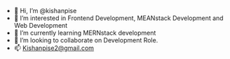 - 👋 Hi, I’m @kishanpise
- 👀 I’m interested in Frontend Development, MEANstack Development and Web Development
- 🌱 I’m currently learning MERNstack development
- 💞️ I’m looking to collaborate on Development Role.
- 📫 Kishanpise2@gmail.com

<!---
kishanpise/kishanpise is a ✨ special ✨ repository because its `README.md` (this file) appears on your GitHub profile.
You can click the Preview link to take a look at your changes.
--->
